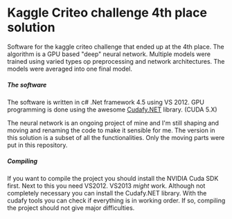 Kaggle Criteo challenge 4th place solution
=============

Software for the kaggle criteo challenge that ended up at the 4th place.
The algorithm is a GPU based "deep" neural network. Multiple models were trained using varied types op preprocessing and network architectures. The models were averaged into one final model.

##### The software
The software is written in c# .Net framework 4.5 using VS 2012.
GPU programming is done using the awesome [Cudafy.NET](https://cudafy.codeplex.com/) library. (CUDA 5.X)

The neural network is an ongoing project of mine and I'm still shaping and moving and renaming the code to make it sensible for me. The version in this solution is a subset of all the functionalities. Only the moving parts were put in this repository.

##### Compiling
If you want to compile the project you should install the NVIDIA Cuda SDK first.
Next to this you need VS2012. VS2013 *might* work. Although not completely necessary you can install the Cudafy.NET library.
With the cudafy tools you can check if everything is in working order. If so, compiling the project should not give major difficulties.





